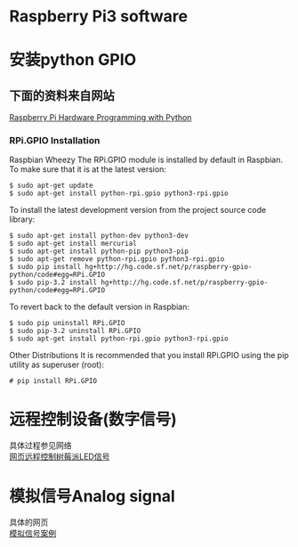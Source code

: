 # Raspberry Pi3 software

# 安装python GPIO

## 下面的资料来自网站

[Raspberry Pi Hardware Programming with Python](http://radiostud.io/raspberrypi-hardware-interface-programming-python/)  

### RPi.GPIO Installation
Raspbian Wheezy
The RPi.GPIO module is installed by default in Raspbian. To make sure that it is at the latest version:
```
$ sudo apt-get update
$ sudo apt-get install python-rpi.gpio python3-rpi.gpio
```
To install the latest development version from the project source code library:
```
$ sudo apt-get install python-dev python3-dev
$ sudo apt-get install mercurial
$ sudo apt-get install python-pip python3-pip
$ sudo apt-get remove python-rpi.gpio python3-rpi.gpio
$ sudo pip install hg+http://hg.code.sf.net/p/raspberry-gpio-python/code#egg=RPi.GPIO
$ sudo pip-3.2 install hg+http://hg.code.sf.net/p/raspberry-gpio-python/code#egg=RPi.GPIO
```
To revert back to the default version in Raspbian:
```
$ sudo pip uninstall RPi.GPIO
$ sudo pip-3.2 uninstall RPi.GPIO
$ sudo apt-get install python-rpi.gpio python3-rpi.gpio
```
Other Distributions
It is recommended that you install RPi.GPIO using the pip utility as superuser (root):
```
# pip install RPi.GPIO
```

# 远程控制设备(数字信号)

具体过程参见网络  
[网页远程控制树莓派LED信号](https://www.pubnub.com/blog/2015-06-11-remote-control-raspberry-pi-leds-from-a-web-browser-ui/)  

# 模拟信号Analog signal

具体的网页  
[模拟信号案例](http://radiostud.io/sensing-analog-signal-raspberrypi/?utm_source=rpi-py-res-page&utm_medium=analoginput&utm_campaign=rpi-hwintf&doing_wp_cron=1525790331.7828059196472167968750)  




